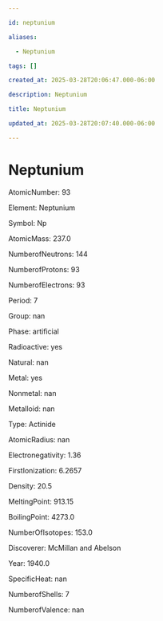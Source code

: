 ```yaml
---

id: neptunium

aliases:

  - Neptunium

tags: []

created_at: 2025-03-28T20:06:47.000-06:00

description: Neptunium

title: Neptunium

updated_at: 2025-03-28T20:07:40.000-06:00

---
```




# Neptunium

AtomicNumber: 93

Element: Neptunium

Symbol: Np

AtomicMass: 237.0

NumberofNeutrons: 144

NumberofProtons: 93

NumberofElectrons: 93

Period: 7

Group: nan

Phase: artificial

Radioactive: yes

Natural: nan

Metal: yes

Nonmetal: nan

Metalloid: nan

Type: Actinide

AtomicRadius: nan

Electronegativity: 1.36

FirstIonization: 6.2657

Density: 20.5

MeltingPoint: 913.15

BoilingPoint: 4273.0

NumberOfIsotopes: 153.0

Discoverer: McMillan and Abelson

Year: 1940.0

SpecificHeat: nan

NumberofShells: 7

NumberofValence: nan

